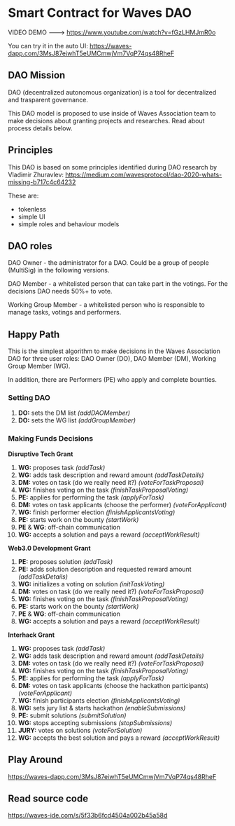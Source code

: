 # Smart Contract for Waves DAO

VIDEO DEMO ---> https://www.youtube.com/watch?v=fGzLHMJmR0o

You can try it in the auto UI: https://waves-dapp.com/3MsJ87eiwhT5eUMCmwjVm7VqP74qs48RheF

## DAO Mission

DAO (decentralized autonomous organization) is a tool for decentralized and trasparent governance. 

This DAO model is proposed to use inside of Waves Association team to make decisions about granting projects and researches. Read about process details below.

## Principles

This DAO is based on some principles identified during DAO research by Vladimir Zhuravlev: https://medium.com/wavesprotocol/dao-2020-whats-missing-b717c4c64232

These are:

- tokenless
- simple UI
- simple roles and behaviour models

## DAO roles

DAO Owner - the administrator for a DAO. Could be a group of people (MultiSig) in the following versions.

DAO Member - a whitelisted person that can take part in the votings. For the decisions DAO needs 50%+ to vote.

Working Group Member - a whitelisted person who is responsible to manage tasks, votings and performers.

## Happy Path

This is the simplest algorithm to make decisions in the Waves Association DAO for three user roles: DAO Owner (DO), DAO Member (DM), Working Group Member (WG).

In addition, there are Performers (PE) who apply and complete bounties.

### Setting DAO

1. **DO:** sets the DM list *(addDAOMember)*
2. **DO:** sets the WG list *(addGroupMember)*

### Making Funds Decisions

**Disruptive Tech Grant**

1. **WG:** proposes task *(addTask)*
2. **WG:** adds task description and reward amount *(addTaskDetails)*
3. **DM:** votes on task (do we really need it?) *(voteForTaskProposal)*
4. **WG:** finishes voting on the task *(finishTaskProposalVoting)*
5. **PE:** applies for performing the task *(applyForTask)*
6. **DM:** votes on task applicants (choose the performer) *(voteForApplicant)*
7. **WG:** finish performer election *(finishApplicantsVoting)*
8. **PE:** starts work on the bounty *(startWork)*
9. **PE** & **WG**: off-chain communication
10. **WG:** accepts a solution and pays a reward *(acceptWorkResult)*

**Web3.0 Development Grant**

1. **PE:** proposes solution *(addTask)*
2. **PE:** adds solution description and requested reward amount *(addTaskDetails)*
3. **WG:** initializes a voting on solution *(initTaskVoting)*
4. **DM:** votes on task (do we really need it?) *(voteForTaskProposal)*
5. **WG:** finishes voting on the task *(finishTaskProposalVoting)*
6. **PE:** starts work on the bounty *(startWork)*
7. **PE** & **WG**: off-chain communication
8. **WG:** accepts a solution and pays a reward *(acceptWorkResult)*

**Interhack Grant**

1. **WG:** proposes task *(addTask)*
2. **WG:** adds task description and reward amount *(addTaskDetails)*
3. **DM:** votes on task (do we really need it?) *(voteForTaskProposal)*
4. **WG:** finishes voting on the task *(finishTaskProposalVoting)*
5. **PE:** applies for performing the task *(applyForTask)*
6. **DM:** votes on task applicants (choose the hackathon participants) *(voteForApplicant)*
7. **WG:** finish participants election *(finishApplicantsVoting)*
8. **WG:** sets jury list & starts hackathon *(enableSubmissions)*
9. **PE:** submit solutions *(submitSolution)*
10. **WG:** stops accepting submissions *(stopSubmissions)*
11. **JURY:** votes on solutions *(voteForSolution)*
12. **WG:** accepts the best solution and pays a reward *(acceptWorkResult)*

## Play Around

https://waves-dapp.com/3MsJ87eiwhT5eUMCmwjVm7VqP74qs48RheF

## Read source code

https://waves-ide.com/s/5f33b6fcd4504a002b45a58d
